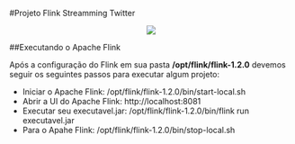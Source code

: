 #Projeto Flink Streamming Twitter

<p align="center">
	<a href="https://flink.apache.org/">
		<img src="http://www.logospike.com/wp-content/uploads/2014/11/Twitter_logo-12.png">
	</a>
</p>

##Executando o Apache Flink

<p>
	Após a configuração do Flink em sua pasta <b>/opt/flink/flink-1.2.0</b> devemos seguir os seguintes passos para executar algum projeto:
	<ul>
		<li> Iniciar o Apache Flink: /opt/flink/flink-1.2.0/bin/start-local.sh</li>
		<li> Abrir a UI do Apache Flink: http://localhost:8081</li>
		<li> Executar seu executavel.jar: /opt/flink/flink-1.2.0/bin/flink run executavel.jar</li>
		<li> Para o Apahe Flink: /opt/flink/flink-1.2.0/bin/stop-local.sh</li>
	</ul>
</p>